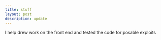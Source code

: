 ```yaml
---
title: stuff
layout: post
description: update
---
```

I help drew work on the front end and tested the code for posable exploits